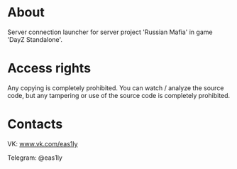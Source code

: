 # About
Server connection launcher for server project 'Russian Mafia' in game 'DayZ Standalone'.
# Access rights
Any copying is completely prohibited. You can watch / analyze the source code, but any tampering or use of the source code is completely prohibited.
# Contacts
VK: www.vk.com/eas1ly

Telegram: @eas1ly
